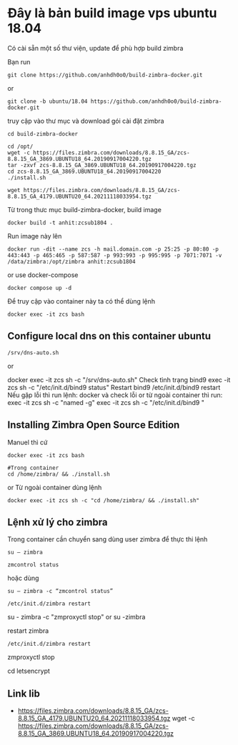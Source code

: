 # Đây là bản build image vps ubuntu 18.04

Có cài sẵn một số thư viện, update để phù hợp build zimbra

Bạn run

```
git clone https://github.com/anhdh0o0/build-zimbra-docker.git
```
or
```
git clone -b ubuntu/18.04 https://github.com/anhdh0o0/build-zimbra-docker.git
```
truy cập vào thư mục và download gói cài đặt zimbra
```
cd build-zimbra-docker
```

```
cd /opt/
wget -c https://files.zimbra.com/downloads/8.8.15_GA/zcs-8.8.15_GA_3869.UBUNTU18_64.20190917004220.tgz
tar -zxvf zcs-8.8.15_GA_3869.UBUNTU18_64.20190917004220.tgz
cd zcs-8.8.15_GA_3869.UBUNTU18_64.20190917004220
./install.sh

wget https://files.zimbra.com/downloads/8.8.15_GA/zcs-8.8.15_GA_4179.UBUNTU20_64.20211118033954.tgz

```

Từ trong thưc mục build-zimbra-docker, build image


```
docker build -t anhit:zcsub1804 .
```

Run image này lên

```
docker run -dit --name zcs -h mail.domain.com -p 25:25 -p 80:80 -p 443:443 -p 465:465 -p 587:587 -p 993:993 -p 995:995 -p 7071:7071 -v /data/zimbra:/opt/zimbra anhit:zcsub1804
```
or use docker-compose
```
docker compose up -d
```

Để truy cập vào container này ta có thể dùng lệnh

```
docker exec -it zcs bash
```
## Configure local dns on this container ubuntu
```
/srv/dns-auto.sh
```
or

docker exec -it zcs sh -c "/srv/dns-auto.sh"
Check tình trạng bind9
exec -it zcs sh -c "/etc/init.d/bind9 status"
Restart bind9
/etc/init.d/bind9 restart
Nếu gặp lỗi thì run lệnh:
docker
và check lỗi
or từ ngoài container thì run:
exec -it zcs sh -c "named -g"
exec -it zcs sh -c "/etc/init.d/bind9 "
## Installing Zimbra Open Source Edition

Manuel thì cứ

```
docker exec -it zcs bash
```
```
#Trong container
cd /home/zimbra/ && ./install.sh
```

or Từ ngoài container dùng lệnh

```
docker exec -it zcs sh -c "cd /home/zimbra/ && ./install.sh"
```

## Lệnh xử lý cho zimbra

Trong container cần chuyển sang dùng user zimbra để thực thi lệnh
```
su – zimbra
```

```
zmcontrol status
```
hoặc dùng  
```
su – zimbra -c “zmcontrol status”

/etc/init.d/zimbra restart
```

su - zimbra -c "zmproxyctl stop"
or 
su -zimbra

restart zimbra

```
/etc/init.d/zimbra restart
```

zmproxyctl stop

cd letsencrypt

## Link lib
- https://files.zimbra.com/downloads/8.8.15_GA/zcs-8.8.15_GA_4179.UBUNTU20_64.20211118033954.tgz
wget -c https://files.zimbra.com/downloads/8.8.15_GA/zcs-8.8.15_GA_3869.UBUNTU18_64.20190917004220.tgz